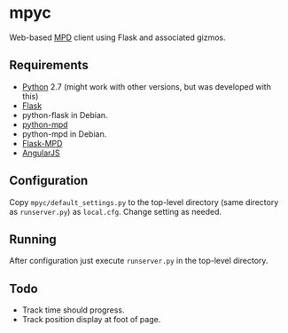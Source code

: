 mpyc
====

Web-based [MPD](http://www.musicpd.org/) client using Flask and associated gizmos.

Requirements
------------

 * [Python](http://python.org/) 2.7 (might work with other versions, but was developed with this)
 * [Flask](http://flask.pocoo.org/)
  * python-flask in Debian.
 * [python-mpd](http://jatreuman.indefero.net/p/python-mpd/)
  * python-mpd in Debian.
 * [Flask-MPD](https://github.com/phyber/flask_mpd)
 * [AngularJS](http://angularjs.org/)

Configuration
-------------

Copy `mpyc/default_settings.py` to the top-level directory (same directory
as `runserver.py`) as `local.cfg`. Change setting as needed.

Running
-------

After configuration just execute `runserver.py` in the top-level directory.

Todo
----

 * Track time should progress.
 * Track position display at foot of page.
